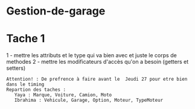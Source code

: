 ﻿# Gestion-de-garage

# Tache 1 
   1 - mettre les attributs et le type qui va bien avec et juste le corps de methodes
   2 - mettre les modificateurs d'accès qu'on a besoin (getters et setters)

    Attention! : De prefrence à faire avant le  Jeudi 27 pour etre bien dans le timing 
    Repartion des taches : 
       Yaya : Marque, Voiture, Camion, Moto
       Ibrahima : Vehicule, Garage, Option, Moteur, TypeMoteur
